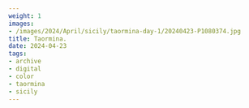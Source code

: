 ```yaml
---
weight: 1
images:
- /images/2024/April/sicily/taormina-day-1/20240423-P1080374.jpg
title: Taormina.
date: 2024-04-23
tags:
- archive
- digital
- color
- taormina
- sicily
---
```


